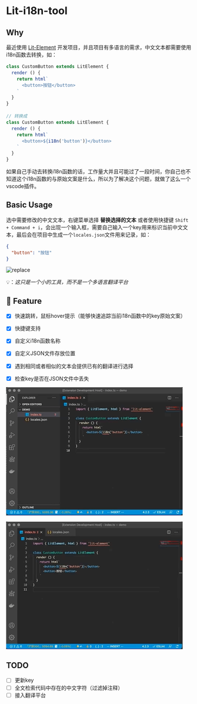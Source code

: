 # Lit-i18n-tool

## Why

最近使用 [Lit-Element](https://lit-element.polymer-project.org/guide) 开发项目，并且项目有多语言的需求，中文文本都需要使用i18n函数去转换，如：

```typescript
class CustomButton extends LitElement {
  render () {
    return html`
      <button>按钮</button>
    `
  }
}

// 转换成
class CustomButton extends LitElement {
  render () {
    return html`
      <button>${i18n('button')}</button>
    `
  }
}

```

如果自己手动去转换i18n函数的话，工作量大并且可能过了一段时间，你自己也不知道这个i18n函数的与原始文案是什么，所以为了解决这个问题，就做了这么一个vscode插件。

## Basic Usage

选中需要修改的中文文本，右键菜单选择 **替换选择的文本** 或者使用快捷键 `Shift + Command + i`，会出现一个输入框，需要自己输入一个key用来标识当前中文文本，最后会在项目中生成一个`locales.json`文件用来记录，如：

```json
{
  "button": "按钮"
}
```

![replace](./assets/replace.gif)


💡：*这只是一个小的工具，而不是一个多语言翻译平台*

## 🌈 Feature

- [x] 快速跳转，鼠标hover提示（能够快速追踪当前i18n函数中的key原始文案）
- [x] 快捷键支持
- [x] 自定义i18n函数名称
- [x] 自定义JSON文件存放位置
- [x] 遇到相同或者相似的文本会提供已有的翻译进行选择
- [x] 检查key是否在JSON文件中丢失


![hover](./assets/hover.gif)

![replace](./assets/replace2.gif)

## TODO

- [ ] 更新key
- [ ] 全文检索代码中存在的中文字符（过滤掉注释）
- [ ] 接入翻译平台
